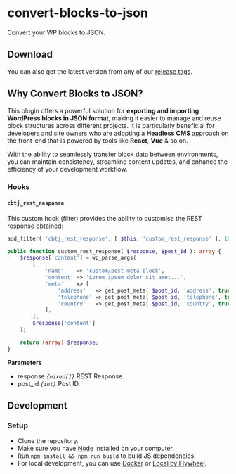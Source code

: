 # convert-blocks-to-json
Convert your WP blocks to JSON.

## Download

You can also get the latest version from any of our [release tags](https://github.com/badasswp/convert-blocks-to-json/releases).

## Why Convert Blocks to JSON?

This plugin offers a powerful solution for __exporting and importing WordPress blocks in JSON format__, making it easier to manage and reuse block structures across different projects. It is particularly beneficial for developers and site owners who are adopting a __Headless CMS__ approach on the front-end that is powered by tools like __React__, __Vue__ & so on.

With the ability to seamlessly transfer block data between environments, you can maintain consistency, streamline content updates, and enhance the efficiency of your development workflow.

### Hooks

#### `cbtj_rest_response`

This custom hook (filter) provides the ability to customise the REST response obtained:

```php
add_filter( 'cbtj_rest_response', [ $this, 'custom_rest_response' ], 10, 2 );

public function custom_rest_response( $response, $post_id ): array {
    $response['content'] = wp_parse_args(
        [
            'name'    => 'custom/post-meta-block',
            'content' => 'Lorem ipsum dolor sit amet...',
            'meta'    => [
                'address'   => get_post_meta( $post_id, 'address', true ),
                'telephone' => get_post_meta( $post_id, 'telephone', true ),
                'country'   => get_post_meta( $post_id, 'country', true ),
            ],
        ],
        $response['content']
    );

    return (array) $response;
}
```

**Parameters**

- response _`{mixed[]}`_ REST Response.
- post_id _`{int}`_ Post ID.

## Development

### Setup

- Clone the repository.
- Make sure you have [Node](https://nodejs.org) installed on your computer.
- Run `npm install && npm run build` to build JS dependencies.
- For local development, you can use [Docker](https://docs.docker.com/install/) or [Local by Flywheel](https://localwp.com/).
